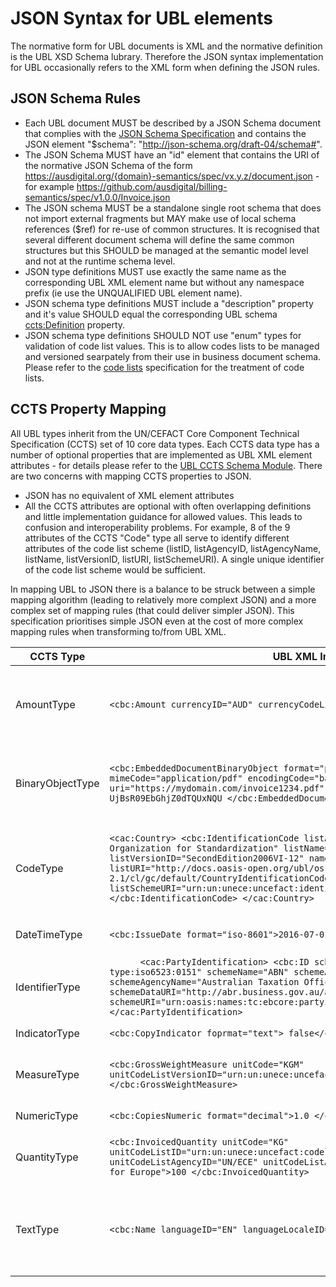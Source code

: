 # JSON Syntax for UBL elements

The normative form for UBL documents is XML and the normative definition is the UBL XSD Schema lubrary.  Therefore the JSON syntax implementation for UBL occasionally refers to the XML form when defining the JSON rules.

## JSON Schema Rules

* Each UBL document MUST be described by a JSON Schema document that complies with the [JSON Schema Specification](http://json-schema.org/documentation.html) and contains the JSON element "$schema": "http://json-schema.org/draft-04/schema#".  
* The JSON Schema MUST have an "id" element that contains the URI of the normative JSON Schema of the form https://ausdigital.org/{domain}-semantics/spec/vx.y.z/document.json - for example https://github.com/ausdigital/billing-semantics/spec/v1.0.0/Invoice.json
* The JSON schema MUST be a standalone single root schema that does not import external fragments but MAY make use of local schema references ($ref) for re-use of common structures.  It is recognised that several different document schema will define the same common structures but this SHOULD be managed at the semantic model level and not at the runtime schema level.
* JSON type definitions MUST use exactly the same name as the corresponding UBL XML element name but without any namespace prefix (ie use the UNQUALIFIED UBL element name).
* JSON schema type definitions MUST include a "description" property and it's value SHOULD equal the corresponding UBL schema <ccts:Definition> property.
* JSON schema type definitions SHOULD NOT use "enum" types for validation of code list values.  This is to allow codes lists to be managed and versioned searpately from their use in business document schema.  Please refer to the [code lists](https://github.com/ausdigital/code-lists) specification for the treatment of code lists.

## CCTS Property Mapping

All UBL types inherit from the UN/CEFACT Core Component Technical Specification (CCTS) set of 10 core data types. Each CCTS data type has a number of optional properties that are implemented as UBL XML element attributes - for details please refer to the [UBL CCTS Schema Module](https://docs.oasis-open.org/ubl/cs-UBL-2.0/xsd/common/CCTS_CCT_SchemaModule-2.0.xsd).  There are two concerns with mapping CCTS properties to JSON.
* JSON has no equivalent of XML element attributes
* All the CCTS attributes are optional with often overlapping definitions and little implementation guidance for allowed values.  This leads to confusion and interoperability problems. For example, 8 of the 9 attributes of the CCTS "Code" type all serve to identify different attributes of the code list scheme (listID, listAgencyID, listAgencyName, listName, listVersionID, listURI, listSchemeURI).  A single unique identifier of the code list scheme would be sufficient.

In mapping UBL to JSON there is a balance to be struck between a simple mapping algorithm (leading to relatively more complext JSON) and a more complex set of mapping rules (that could deliver simpler JSON).  This specification prioritises simple JSON even at the cost of more complex mapping rules when transforming to/from UBL XML.

|CCTS Type | UBL XML Implementation | JSON Implementation|Notes |
|--------------|------------|--------------------|------|
|AmountType|```<cbc:Amount currencyID="AUD" currencyCodeListVersionID="1996">10.00</cbc:Amount>```  |```"Amount":10.00``` | JSON representation will not specify currecy for every data element.  Instead it will use the UBL document level currency indicator "documentCurrencyCode":"AUD" |
|BinaryObjectType  |```<cbc:EmbeddedDocumentBinaryObject format="pdf" characterSetCode="utf-8" mimeCode="application/pdf" encodingCode="base64" uri="https://mydomain.com/invoice1234.pdf" filename="invoice1234.pdf"> UjBsR09EbGhjZ0dTQUxNQU </cbc:EmbeddedDocumentBinaryObject>```| ```"ExternalReference":{"URI":uri="https://mydomain.com/invoice1234.pdf", "DocumentHash":"H5DGjk67g3SDllk"}``` |UBL supports either embedded or referenced binary attachments.  The JSON implementaiton will always use the UBL "ExternalReference" Model |
|CodeType  |```<cac:Country> <cbc:IdentificationCode listAgencyID="5" listAgencyName="International Organization for Standardization" listName="Country Identification Code" listVersionID="SecondEdition2006VI-12" name="CountryIdentificationCode" languageID="en" listURI="http://docs.oasis-open.org/ubl/os-UBL-2.1/cl/gc/default/CountryIdentificationCode-2.1.gc" listSchemeURI="urn:un:unece:uncefact:identifierlist:standard:5:ISO316612A"> AU </cbc:IdentificationCode> </cac:Country>``` | ```"Country":"AU"``` |The reference codelist scheme for each coded element in a JSON UBL is defined as part of the implementation profile and is referenced through the CustomizationID as described in the [code-list specification](http://code-lists.readthedocs.io/en/latest/).|
|DateTimeType  | ```<cbc:IssueDate format="iso-8601">2016-07-01</cbc:IssueDate>``` | ```"issueDate":"2016-07-01"``` | JSON representation will always use ISO-8601 standard datetime format. |
|IdentifierType  |```      <cac:PartyIdentification> <cbc:ID schemeID="urn:oasis:names:tc:ebcore:partyid-type:iso6523:0151" schemeName="ABN" schemeAgencyID="ato.gov.au" schemeAgencyName="Australian Taxation Office" schemeVersionID=" " schemeDataURI="http://abr.business.gov.au/abrxmlsearchRPC/Forms/SearchByABNv201408.aspx" schemeURI="urn:oasis:names:tc:ebcore:partyid-type:iso6523:0151"> 51083392303</cbc:ID> </cac:PartyIdentification>```  | ```"PartyIdentification":{"ABN":"51083392303"}``` | JSON Implementation maintains a normative code-list of unique short names (eg "ABN") for each identifier category (eg party) |
|IndicatorType  |```<cbc:CopyIndicator foprmat="text"> false</cbc:CopyIndicator>```  | ```"CopyIndicator":false``` |  JSON representation will always use the JSON boolean type|
|MeasureType  |```<cbc:GrossWeightMeasure unitCode="KGM" unitCodeListVersionID="urn:un:unece:uncefact:codelist:specification:66411:8e">130 </cbc:GrossWeightMeasure>```  | ```"GrossWeightMeasure":{"value":130, "UnitCode":"KGM"}``` | JSON representation will be as a value/unit object tuple and, like UBL XML, will always use UN/ECE Rec20 code list |
|NumericType  |```<cbc:CopiesNumeric format="decimal">1.0 </cbc:CopiesNumeric>```  | ```"CopiesNumeric":1.0``` |JSON representation will always use the JSON Number type  |
|QuantityType  |```<cbc:InvoicedQuantity unitCode="KG" unitCodeListID="urn:un:unece:uncefact:codelist:specification:66411:8e" unitCodeListAgencyID="UN/ECE" unitCodeListAgencyName="United Nations Economic Commission for Europe">100 </cbc:InvoicedQuantity>```  | ```"InvoicedQuantity":{"Quantity":100, "UnitCode":"KGM"```} |JSON representation will be as a value/unit object tuple and, like UBL XML, will always use UN/ECE Rec20 code list  |
|TextType  | ```<cbc:Name languageID="EN" languageLocaleID="AU">ACME Pty Ltd</cbc:Name>``` |```"Name":"ACME Pty Ltd"```  | JSON representation will not specify language for every string data element.  Instead it will use the UBL document level language indicator "Language":"EN" using ISO 639-1 language codes|

